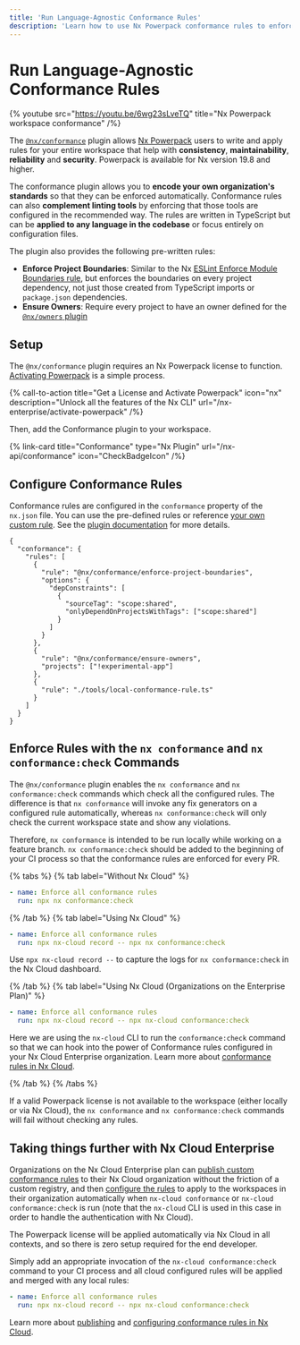 ```yaml
---
title: 'Run Language-Agnostic Conformance Rules'
description: 'Learn how to use Nx Powerpack conformance rules to enforce organizational standards, maintain consistency, and ensure security across your workspace.'
---
```


# Run Language-Agnostic Conformance Rules

{% youtube src="https://youtu.be/6wg23sLveTQ" title="Nx Powerpack workspace conformance" /%}

The [`@nx/conformance`](/nx-api/conformance) plugin allows [Nx Powerpack](/powerpack) users to write and apply rules for your entire workspace that help with **consistency**, **maintainability**, **reliability** and **security**. Powerpack is available for Nx version 19.8 and higher.

The conformance plugin allows you to **encode your own organization's standards** so that they can be enforced automatically. Conformance rules can also **complement linting tools** by enforcing that those tools are configured in the recommended way. The rules are written in TypeScript but can be **applied to any language in the codebase** or focus entirely on configuration files.

The plugin also provides the following pre-written rules:

- **Enforce Project Boundaries**: Similar to the Nx [ESLint Enforce Module Boundaries rule](/features/enforce-module-boundaries), but enforces the boundaries on every project dependency, not just those created from TypeScript imports or `package.json` dependencies.
- **Ensure Owners**: Require every project to have an owner defined for the [`@nx/owners` plugin](/nx-api/owners)

## Setup

The `@nx/conformance` plugin requires an Nx Powerpack license to function. [Activating Powerpack](/nx-enterprise/activate-powerpack) is a simple process.

{% call-to-action title="Get a License and Activate Powerpack" icon="nx" description="Unlock all the features of the Nx CLI" url="/nx-enterprise/activate-powerpack" /%}

Then, add the Conformance plugin to your workspace.

{% link-card title="Conformance" type="Nx Plugin" url="/nx-api/conformance" icon="CheckBadgeIcon" /%}

## Configure Conformance Rules

Conformance rules are configured in the `conformance` property of the `nx.json` file. You can use the pre-defined rules or reference [your own custom rule](/nx-api/conformance#custom-conformance-rules). See the [plugin documentation](/nx-api/conformance) for more details.

```jsonc {% fileName="nx.json" %}
{
  "conformance": {
    "rules": [
      {
        "rule": "@nx/conformance/enforce-project-boundaries",
        "options": {
          "depConstraints": [
            {
              "sourceTag": "scope:shared",
              "onlyDependOnProjectsWithTags": ["scope:shared"]
            }
          ]
        }
      },
      {
        "rule": "@nx/conformance/ensure-owners",
        "projects": ["!experimental-app"]
      },
      {
        "rule": "./tools/local-conformance-rule.ts"
      }
    ]
  }
}
```

## Enforce Rules with the `nx conformance` and `nx conformance:check` Commands

The `@nx/conformance` plugin enables the `nx conformance` and `nx conformance:check` commands which check all the configured rules. The difference is that `nx conformance` will invoke any fix generators on a configured rule automatically, whereas `nx conformance:check` will only check the current workspace state and show any violations.

Therefore, `nx conformance` is intended to be run locally while working on a feature branch. `nx conformance:check` should be added to the beginning of your CI process so that the conformance rules are enforced for every PR.

{% tabs %}
{% tab label="Without Nx Cloud" %}

```yaml
- name: Enforce all conformance rules
  run: npx nx conformance:check
```

{% /tab %}
{% tab label="Using Nx Cloud" %}

```yaml
- name: Enforce all conformance rules
  run: npx nx-cloud record -- npx nx conformance:check
```

Use `npx nx-cloud record --` to capture the logs for `nx conformance:check` in the Nx Cloud dashboard.

{% /tab %}
{% tab label="Using Nx Cloud (Organizations on the Enterprise Plan)" %}

```yaml
- name: Enforce all conformance rules
  run: npx nx-cloud record -- npx nx-cloud conformance:check
```

Here we are using the `nx-cloud` CLI to run the `conformance:check` command so that we can hook into the power of Conformance rules configured in your Nx Cloud Enterprise organization. Learn more about [conformance rules in Nx Cloud](/ci/recipes/enterprise/conformance/configure-conformance-rules-in-nx-cloud).

{% /tab %}
{% /tabs %}

If a valid Powerpack license is not available to the workspace (either locally or via Nx Cloud), the `nx conformance` and `nx conformance:check` commands will fail without checking any rules.

## Taking things further with Nx Cloud Enterprise

Organizations on the Nx Cloud Enterprise plan can [publish custom conformance rules](/ci/recipes/enterprise/conformance/publish-conformance-rules-to-nx-cloud) to their Nx Cloud organization without the friction of a custom registry, and then [configure the rules](/ci/recipes/enterprise/conformance/configure-conformance-rules-in-nx-cloud) to apply to the workspaces in their organization automatically when `nx-cloud conformance` or `nx-cloud conformance:check` is run (note that the `nx-cloud` CLI is used in this case in order to handle the authentication with Nx Cloud).

The Powerpack license will be applied automatically via Nx Cloud in all contexts, and so there is zero setup required for the end developer.

Simply add an appropriate invocation of the `nx-cloud conformance:check` command to your CI process and all cloud configured rules will be applied and merged with any local rules:

```yaml
- name: Enforce all conformance rules
  run: npx nx-cloud record -- npx nx-cloud conformance:check
```

Learn more about [publishing](/ci/recipes/enterprise/conformance/publish-conformance-rules-to-nx-cloud) and [configuring conformance rules in Nx Cloud](/ci/recipes/enterprise/conformance/configure-conformance-rules-in-nx-cloud).
